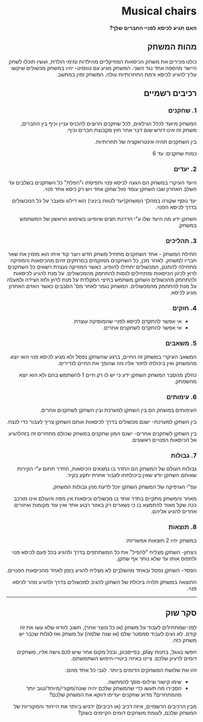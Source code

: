 <div dir='rtl' lang='he'>

# Musical chairs

**האם תגיע לכיסא לפניי החברים שלך?**

## מהות המשחק

כולנו מכירים את משחק הכיסאות המוזיקליים מהילדות ומימי הולדת,
ועשיו תוכלו לשחק היישר מהספה אחד נגד השני.
המשחק מגיע עם טווסיט- יהיו במשחק מכשולים שיקשו עליך להגיע לכיסא ורמת התחרותיות עולה.
המשחק זמין במחשב.


## רכיבים רשמיים

### 1. שחקנים

המשחק מיועד לכלל הגילאים, לכל שחקנים הרוצים להכניס עניין וכיף בין החברים, משחק זה אינו דורש שום דבר אחר חוץ מקבוצת חברים וכיף.

בין השחקנים תהיה אינטראקציה של תחרותיות.

כמות שחקנים: עד 6


### 2. יעדים

היעד העיקרי במשחק הם הגעה לכיסא פנוי ותפיסתו ו"הפלת" כל השחקנים בשלבים עד השלב האחרון שבו השחקן עומד מול שחקן אחד ויש רק כיסא אחד פנוי.

יעד נוסף שקורה במהלך המשחק(יעד לטווח בינוני) הוא דילוג ומעבר על כל המכשולים בדרך לכיסא הפנוי.

השחקן ידע מה היעד שלו ע"י הדרכת חצים שיופיעו בשימוש הראשון של המשתמש במשחק.


### 3. תהליכים


תחילת המשחק - אחד השחקנים מתחיל משחק חדש ויוצר קוד איתו הוא מזמין את שאר חבריו למשחק.
לאחר מכן, כל השחקנים ממוקמים במרחקים זהים מהכיסאות והמוזיקה מתחילה להתנגן, המכשולים יתחילו להופיע.
כאשר המוזיקה נעצרת רשאים כל השחקנים לרוץ לכיוון הכיסאות ומתחילים לנסות להתחמק מהמכשולים.
על מנת להגיע לכיסאות ולהתחמק מהכשולים השחקן משתמש בחיצי המקלדת על מנת לרוץ ולזוז הצידה ולמעלה על מנת להתחמק מהמכשולים.
המשחק נגמר לאחר מס' הסבבים כאשר האדם האחרון מגיע לכיסא.


### 4. חוקים

* אי אפשר להתקדם לכיסא לפניי שהמוסיקה עוצרת.
 * אי אפשר להתקדם לשחקנים אחרים.


### 5. משאבים

המשאב העיקרי במשחק זה החיים, ברגע שהשחקן נפסל ולא מגיע לכיסא פנוי הוא יוצא מהמשחק ואין ביכולתו לחזור אליו מה שהופך את החיים לנדירים.

כחלק מהסבר המשחק השחקן ידע כי יש לו רק חיים 1 להשתמש בהם ולא הוא יוצא מהשמחק.


### 6. עימותים

העימותים במשחק הם בין השחקן למערכת ובין השחקן לשחקנים אחרים.

בין השחקן למערכת- ישנם מכשולים בדרך לכיסאות אותם השחקן צריך לעבור כדי לנצח.

בין השחקן לשחקנים אחרים- ישנם המון שחקנים במשחק שכולם מתחרים זה בזהלהגיע אל הכיסאות הפנויים ראשונים.


### 7. גבולות

גבולות העולם של המשחק הם החדר בו נמצאים הכיסאות, החדר תחום ע"י הקירות שאותם השחקן יודע שאין ביכולתחו לעבור אחרת יתקע בקיר.

עפ"י הגרפיקה של המשחק השחקן יוכל לדעת מהן גבולות המשחק.

מאחר והמשחק מתקיים בחדר אחד בו מכשולים וכיסאות אין מפה והעולם אינו מורכב ככה שקל מאוד להתמצא בו כי נשארים רק באזור רבוע אחד ואין עוד מקומות ואיזורים אחרים להגיע אליהם.


### 8. תוצאות

במשחק יהיו 2 תוצאות אפשריות:

ניצחון- השחקן מצליח "להפיל" את כל המשתתפים בדרך ולהגיע בכל פעם לכיסא פנוי ולתפוס אותו עד שלא נותר אף שחקן.

הפסד- השחקן נפסל ובאחד מהשלבים לא מצליח להגיע בזמן לאחד מהכיסאות הפנויים.

התוצאה במשחק תלויה ביכולת של השחקן להגיב למכשולים בדרך ולהגיע מהר לכיסא פנוי.


---

## סקר שוק

לפני שמתחילים לעבוד על משחק (או כל מוצר אחר), חשוב לוודא שלא עשו את זה קודם. לא נעים לעבוד סמסטר שלם (או שנה שלמה) על משחק ואז לגלות שכבר יש משחק כזה. 

חפשו בגוגל, בחנות play, בפייסבוק, ובכל מקום אחר שיש לכם גישה אליו, משחקים דומים לרעיון שלכם. ציינו באיזה ביטויי-חיפוש השתמשתם.

זהו את שלושת המשחקים הדומים ביותר. לגבי כל אחד מהם:

* שימו קישור וצילום-מסך להמחשה.
* הסבירו מה תעשו כדי שהמשחק שלכם יהיה שונה/מקורי/מיוחד/טוב יותר מהמתחרים?  מדוע שחקנים יעדיפו דווקא את המשחק שלכם?

מבין הרכיבים הרשמיים, 
איזה רכיב (או רכיבים) ידגיש ביותר את הייחוד והמקוריות של המשחק שלכם, לעומת משחקים דומים הקיימים בשוק?


</div>
